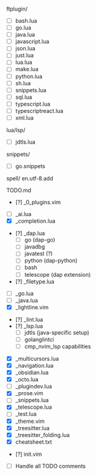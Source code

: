 ftplugin/
- [ ] bash.lua
- [ ] go.lua
- [ ] java.lua
- [ ] javascript.lua
- [ ] json.lua
- [ ] just.lua
- [ ] lua.lua
- [ ] make.lua
- [ ] python.lua
- [ ] sh.lua
- [ ] snippets.lua
- [ ] sql.lua
- [ ] typescript.lua
- [ ] typescriptreact.lua
- [ ] xml.lua

lua/lsp/
- [ ] jdtls.lua

snippets/
- [ ] go.snippets

spell/
en.utf-8.add

TODO.md
- [?] _0_plugins.vim
- [ ] _ai.lua
- [x] _completion.lua
- [?] _dap.lua
    - [ ] go (dap-go)
    - [ ] javadbg
    - [ ] javatest (?)
    - [ ] python (dap-python)
    - [ ] bash
    - [ ] telescope (dap extension)
- [?] _filetype.lua
- [ ] _go.lua
- [ ] _java.lua
- [x] _lightline.vim
- [?] _lint.lua
- [?] _lsp.lua
    - [ ] jdtls (java-specific setup)
    - [ ] golanglintci
    - [ ] cmp_nvim_lsp capabilities
- [x] _multicursors.lua
- [x] _navigation.lua
- [x] _obsidian.lua
- [x] _octo.lua
- [ ] _plugindev.lua
- [x] _prose.vim
- [ ] _snippets.lua
- [x] _telescope.lua
- [ ] _test.lua
- [x] _theme.vim
- [x] _treesitter.lua
- [x] _treesitter_folding.lua
- [x] cheatsheet.txt
- [?] init.vim

- [ ] Handle all TODO comments
